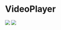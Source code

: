 # VideoPlayer

<img src = "http://images2015.cnblogs.com/blog/471463/201607/471463-20160715122131264-1060643549.gif">
<img src ="http://images2015.cnblogs.com/blog/471463/201607/471463-20160715122237623-75278913.gif">
